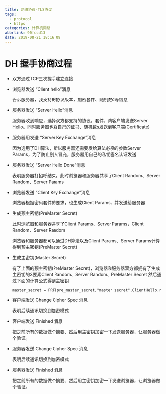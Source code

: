 ```yaml
---
title: 网络协议-TLS协议
tags:
  - protocol
  - https
categories: 计算机网络
abbrlink: 90fccd13
date: 2019-08-21 18:16:09
---
```

# DH 握手协商过程

* 双方通过TCP三次握手建立连接

* 浏览器发送 “Client hello”消息
  
    告诉服务器，我支持的协议版本，加密套件、随机数c等信息

* 服务器发送 “Server Hello”消息
  
    服务器收到响应，选择双方都支持的协议，套件，向客户端发送Server Hello。同时服务器也将自己的证书、随机数s发送到客户端(Certificate)

* 服务器用发送 “Server Key Exchange”消息
  
  因为选用了DH算法，所以服务器还需要发给算法必须的参数Server Params，为了防止别人冒充，服务器用自己的私钥签名认证发送

* 服务器发送 “Server Hello Done”消息
  
  表明服务器打招呼结束。此时浏览器和服务器共享了Client Random、Server Random、Server Params

* 浏览器发送 “Client Key Exchange”消息
  
   浏览器根据密码套件的要求，也生成Client Params，并发送给服务器

* 生成预主密钥(PreMaster Secret)
  
  此时浏览器和服务器共享了Client Params、Server Params，Client Random、Server Random

  浏览器和服务器都可以通过DH算法以及Client Params、Server Params计算得到预主密钥(PreMaster Secret)

* 生成主密钥(Master Secret)
  
  有了上面的预主密钥(PreMaster Secret)，浏览器和服务器双方都拥有了生成主密钥的3要素Client Random、Server Random、PreMaster Secret
  然后通过下面的计算公式得到主密钥

  ```txt
  master_secret = PRF(pre_master_secret,"master secret",ClientHello.random+ServerHello.random)
  ```

* 客户端发送 Change Cipher Spec 消息
  
  表明后续通讯切换到加密模式

* 客户端发送 Finished 消息
  
  把之前所有的数据做个摘要、然后用主密钥加密一下发送服务器，让服务器做个验证。
  
* 服务器发送 Change Cipher Spec 消息
  
  表明后续通讯切换到加密模式

* 服务器发送 Finished 消息
  
  把之前所有的数据做个摘要、然后用主密钥加密一下发送浏览器，让浏览器做个验证。
